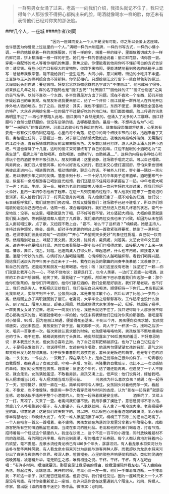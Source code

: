 > 一群男男女女涌了过来，老高一一向我们介绍，我扭头就记不住了，我只记得每个人那张恨不得把心都掏出来的脸，喝酒就像喝水一样的脸，你还未有表情他们已经对你笑的那张脸。

###几个人，一座城
####作者/刘同

						“因为一座城而爱上一个人不是没有可能，你之所以会爱上这座城，也许是因为你曾爱上过这里的一个人。”满眼一样的木制招牌，一样的书写方式，一样的小情小调，一样的姑娘穿着一样的民族服装，打着一样的伞，端着一样的碟子，里面放着切成大小一样的鲜花饼，饼上都插着一根一样的牙签。她们用一样的普通话说着：丽江鲜花饼，请你尝一尝。穿戴一身配饰的老人等着你相机的焦距，聚焦之后，你便能看到他用你听不懂却明白的方式告诉你：请交钱。有些小店门口有很大的宠物狗，你蹲下来拍照，便能清楚地看到旁边的纸箱子上面写：爸爸养我很辛苦，能不能给我们一些生活费。大同小异，意兴阑珊，街边的小吃并不丰盛，土豆饼与玉米的排列组合也不算新鲜。你举起相机，只想给丽江之行留下一些自然色彩的掠过，大婶仰起头对你说：要给钱哦。好友忿忿然将微信群的名字改为“不懂丽江”。他已成长了很多，如果换在几年之前，群的名字起码也是“丽江去死”“讨厌丽江”“丽他妹的江”“丽江告别团”之类的丧气名字。以前不喜欢一个东西，多半觉得是对方出了问题。现在不喜欢一个东西，起码开始怀疑起自己的审美观。有朋友听说我要来丽江，给了一个评价：丽江就是一群外地人在外地开店挣外地人钱的地方。到了之后，我想说：其实，我也不懂丽江。东西不便宜，满眼都是全国各地的特产，大众点评网排名第一位的餐厅不过是好吃的外地口味。我们面面相觑，脸上传递的讯息再明显不过了——再也不想踏入此地。丽江美吗？自然是美的。但涌入了太多的人工雕琢。丽江舒服吗？自然也是舒服的。但没有足够的钱，去哪都是废的。最后一晚，不想再去名为“小巴黎”“一米阳光”的情调酒吧，沿着江边散步权当最后的告别。就像每段恋情即将结束，心里总有要走一段有仪式感的回忆路程。心里的每个角落，记忆中的每个细枝末节的片段，拾起来看了又看，害怕错过任何，于是错过一世。对于丽江的情感大致如此。夜晚的月亮格外清朗，无需路灯的江边小道，青石板铺成的路反射出蒙蒙银灰色。大多数店铺已打烊，游人从路上涌入各种小酒吧，气温也骤降了十几度，这时的丽江束河镇终有了自己的韵味。江边不起眼的小酒吧名为“完美生活”，招牌上写“自助喝茶，自助喝酒，自助KTV，自助艳遇……”，这样的内容在各种处心积虑玩个性的酒馆中并不吸引游人，朋友阿爆说：这里安静，驻场歌手唱完之后，可以自己唱歌。两男两女，我们四人曾是同事，如今以好友名义旅行，若还未交心便打道回府，恐怕未来也很难再彼此走进内心。喝进胃的酒，唱动情的歌，聊走心的话，不被外人打扰，寄小镇一隅以一束火星，用以燎原少年之间的友情。落座未到十秒，一三十好几的中年男子送来酒单。酒吧里寒气十足，纵使有一桌成都游客已喝到目光如炬，我们还是忍不住将双手紧握在了一起。中年老板大喊了一声：老高，生炭。没一会，被称为老高的同龄男人捧着一盘已生好的木炭过来，帮我们将炉火添好，且用一本旧杂志给扇了起来。在这一系列变暖的过程中，有人给我们送来了一壶刚泡的普洱茶，有人给我们打开了一打风花雪月的啤酒，有人给我们拿了一瓶不知名的红酒，他们说：有事就招呼我们，我们就在你们旁边喝。然后又提醒我们：驻场歌手已经不驻唱了，所以你们想唱歌的话就自己去吧台点，话筒一般，凑合着唱就行。我们已然进入已有几杯酒的状态，豪气十足地说：没事，在这里，唱歌就是为了唱，好不好听我不管。对方竖起大拇指，大概的意思就是我们挺上道的。等到隔壁成都人唱完了几首歌，我们桌的两位女孩也来了兴致。却因为从未在陌生人面前唱过歌，点了歌，又扭捏不敢上台。“要不，咱么干了这杯酒？”楠楠说。她是主持人，主持过各种颁奖，晚会，盛典，却对于在酒馆的吧台上唱一首歌紧张得要死，她倒了一满杯红酒，还没等我们彼此说两句“一切顺利”“开心”“希望明天会更好”的象征性祝福，自己就一饮而尽。然后跑到吧台上，哼起了莫文蔚。莫文蔚，陈绮贞，戴佩妮，刘若英。文艺女青年文艺起来，迪克牛仔也要唱苏打绿。两位女孩看隔壁一群小伙子们伴唱得欢愉，直接把人拖了上来一块唱。情歌，舞曲，饶舌，对唱，迅速两桌人打得火热，举起酒杯，什么也不用说，直接灌入胃里。酒是个奇妙的东西，心情好的人越喝越清醒，心情抑郁的人越喝越抑郁。看我们喝得兴起，刚给我们送炭火的中年男子也过来干了一杯。我在刘若英的歌曲的间奏中羡慕他：太羡慕你了，有自己的酒馆，还能每天和朋友一起来喝酒。他说：咳！我们这里没有老板！我坚定了一颗——你们就是比我开心的——心，不依不饶地说：就算是打工，也令人羡慕，一边打工还能一边喝酒，这样的工作谁不想做啊。他笑了笑，跟我碰了一下酒瓶，然后用下巴示意着我们右边那一桌：那个给你们倒茶的，给你们开啤酒的，给你们拿红酒的，我们全都是好朋友，我们不是老板，也不打工，我们也是客人。老板把店交给我们，我们每天自己来喝酒，顺便招待一下你们……老高看起来比我年纪大，实际不到三十岁。公务员出身，本是来丽江散个心，然后认识了比他小一岁的小高，然后回去办了离职就回到了丽江。老高说，大学毕业之后郁郁寡欢，工作起来也没什么劲头，到了丽江，陌生人相见，却毫无隔阂，然后就觉得大家生活在一起，挺好。然后摇了摇手，一群男男女女涌了过来，老高一一向我们介绍，我扭头就记不住了，我只记得每个人那张恨不得把心都掏出来的脸，喝酒就像喝水一样的脸，你还未有表情他们已经对你笑的那张脸。酒吧里有对小情侣，90后，因为在丽江相遇，便爱得死去活来。不到三个月，男孩便向女孩求婚，女孩觉得唐突，迟迟未答应，男孩爱到了骨子里，每天都求一次，两人干了一杯求一次，接吻之后求一次，唱完一首歌求一次。每次男孩认真求婚的时候，女孩便咯咯咯地笑，男孩放荡不羁地摸摸自己的寸头，毫不在意。楠楠说男孩的寸头真帅。他突然就露出了90后男孩的羞涩，不好意思地说：原本我是长头发，但女孩总喜欢去揪，为了自己没有把柄被抓住，也为了让自己记住这个人，于是把长发给剪了。他说得坦然，女孩在吧台唱歌，他说两句便望望女孩的背影，语气之间都觉得长发为她剪得真值。对于很多青春期的男孩而言，蓄长发是叛逆的萌芽，也是有个性的初始。一头长发，一件皮衣，一双靴子，跨在摩托车上，是自己觉得自己很帅的样子。一切青春的自我假想，都在遇见了女孩之后，咔嚓一声后，告别。再隆重的自我暗示，也比不上一次动感情的单纯。我们劝女孩答应男孩，理由是：反正这个年代，结了婚还能再离。但遇见了一个人不接受，就会走丢。女孩满脸羞涩，不敢看男孩。男孩又凑上去，低声说：他们说得对，嫁给我吧。有人把求婚当儿戏，有人把求婚当成万里长征。　　　 问男孩为什么喜欢女孩？他说：在一起待了一天，觉得挺好，就想一直在一起。简单纯粹得令人神往。女孩回头对着他莞尔一笑，看起来，不像爱，也不像暧昧，像是用一种尽力看穿灵魂与时间的态度，认为“能在一起待着”就是安全感。这句话似乎适用于整个小酒馆的人，能在一起待着就是安全感。　　　 酒喝完了，又续上了一打。茶凉了，又来了一壶。老高问我们饿不饿，我用手摸了摸肚子，意思是觉得不怎么饱。然后几个人哗啦跑到小屋子，有人拿钳子，有人拿铁丝网，有人拿了一堆冷冻肉串。老高摇摇手里的串，得意地说：这是我们昨天剩下的，可以吧。然后很担心地看看酒馆的玻璃顶，半心有余悸半得瑟地说：昨晚烤大发了，今天一堆人擦屋顶擦了半天。楠楠三下五除二的把自己喝高了。一个人在吧台一首又一首唱着，毫不疲倦。男孩女孩在角落的沙发里分享着少年隐秘心事。成都游客把所有空的啤酒瓶留在桌面，当成在束河的胜利品。老高和他的兄弟们喝着酒，打着节拍，招待着每一个经过这个镇里的人。我坐在沙发上，这个不足一百平的小酒馆，同时放映着题材不同的连续剧。有的刚拉开序幕，有的已到高潮，有的播成了长寿剧。每个人都认真地对待着内心的欲望，毫不委屈。龙泉水流经青龙桥已有400多个年头，潺潺汩汩。有人看龙泉水将束河分为古朴与繁华两种风貌，有人看龙泉水将束河分为居民与游客两种人群，而我却以为龙泉水将束河分出了白天与夜晚两个世界。夜深人静，喧嚣褪去。心里的那些声响便伺机而动。类似的灵魂在傍晚苏醒，被酒精升华，毫无陌生之感，唯有相逢之悦。干杯。干杯。干杯。有人在吧台唱：“有许多时间，眼泪就要流。那扇窗是让我坚强的理由，给我温暖陪伴我左右。”有人蜷缩在角落，想起过去，无端落泪。离开的时候，老高小高一左一右，他们一手举着啤酒瓶，一手搂着我：不知这一辈子，我们是否还能相遇。但要记得，我们曾经见过。因为一座城而爱上一个人不是没有可能。有时你会重新爱上一座城，也许只是你曾在这里遇到几个陌生人。刘同，传媒人、作家，曾出版《谁的青春不迷茫》等作品。微博ID：@刘同。 